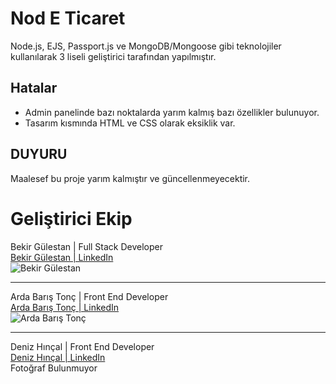 # Nod E Ticaret
Node.js, EJS, Passport.js ve MongoDB/Mongoose gibi teknolojiler kullanılarak 3 liseli geliştirici tarafından yapılmıştır.
## Hatalar
* Admin panelinde bazı noktalarda yarım kalmış bazı özellikler bulunuyor.
* Tasarım kısmında HTML ve CSS olarak eksiklik var.

## DUYURU
Maalesef bu proje yarım kalmıştır ve güncellenmeyecektir.

# Geliştirici Ekip
Bekir Gülestan | Full Stack Developer  
  [Bekir Gülestan | LinkedIn](https://www.linkedin.com/in/bgules/)  
![Bekir Gülestan](https://media-exp1.licdn.com/dms/image/C4D03AQHOoApvs6xloA/profile-displayphoto-shrink_200_200/0/1588643166194?e=1618444800&v=beta&t=r8dbhvaWZFFeJmWb4hByvM6jXLEux2_qJ5IMSts7MEo)
___
Arda Barış Tonç | Front End Developer  
  [Arda Barış Tonç | LinkedIn](https://www.linkedin.com/in/abtonc/)  
![Arda Barış Tonç](https://media-exp1.licdn.com/dms/image/C4D03AQEYRAVqD3AD2w/profile-displayphoto-shrink_200_200/0/1605464039964?e=1618444800&v=beta&t=I9aJSyDO3bGvqZ8ARes4t3AYITt7ZBOPQFsUlq5tfkA)
  
___
Deniz Hınçal | Front End Developer  
  [Deniz Hınçal | LinkedIn](https://www.linkedin.com/in/deniz-h%C4%B1n%C3%A7al-a87aa41a5/)  
Fotoğraf Bulunmuyor
